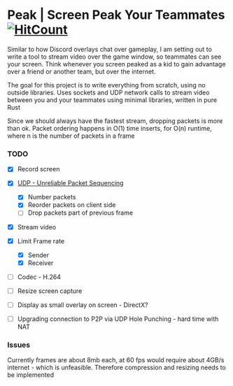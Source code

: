 # Peak | Screen Peak Your Teammates [![HitCount](http://hits.dwyl.com/josephp27/Peak.svg)](http://hits.dwyl.com/josephp27/Peak)

Similar to how Discord overlays chat over gameplay, I am setting out to write a tool to stream video over the game window, so teammates can see your screen. Think whenever you screen peaked as a kid to gain advantage over a friend or another team, but over the internet. 

The goal for this project is to write everything from scratch, using no outside libraries. Uses sockets and UDP network calls to stream video between you and your teammates using minimal libraries, written in pure Rust

Since we should always have the fastest stream, dropping packets is more than ok. Packet ordering happens in O(1) time inserts, for O(n) runtime, where n is the number of packets in a frame

### TODO
- [X] Record screen
- [X] [UDP - Unreliable Packet Sequencing](https://io7m.com/documents/udp-reliable/#ordering)
    - [X] Number packets
    - [X] Reorder packets on client side
    - [ ] Drop packets part of previous frame
- [X] Stream video
- [X] Limit Frame rate
    - [X] Sender
    - [X] Receiver
- [ ] Codec - H.264
- [ ] Resize screen capture
- [ ] Display as small overlay on screen - DirectX?
- [ ] Upgrading connection to P2P via UDP Hole Punching - hard time with NAT


### Issues
Currently frames are about 8mb each, at 60 fps would require about 4GB/s internet - which is unfeasible. Therefore compression and resizing needs to be implemented




